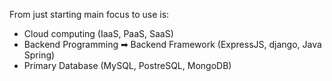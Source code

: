 From just starting main focus to use is:
- Cloud computing (IaaS, PaaS, SaaS)
- Backend Programming ➡ Backend Framework (ExpressJS, django, Java Spring)
- Primary Database (MySQL, PostreSQL, MongoDB)